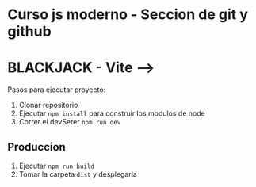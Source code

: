 # Curso js moderno - Seccion de git y github

# BLACKJACK - Vite -->

Pasos para ejecutar proyecto: 

1. Clonar repositorio
2. Ejecutar ``` npm install ``` para construir los modulos de node 
3. Correr el devSerer ``` npm run dev ```

## Produccion 

1. Ejecutar ``` npm run build ```
2. Tomar la carpeta ``` dist ``` y desplegarla
